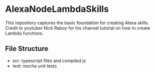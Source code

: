 # AlexaNodeLambdaSkills

This repository captures the basic foundation for creating Alexa skills. Credit to youtuber Nick
Raboy for his channel tutorial on how to create Lambda functions.

## File Structure
* src: typescript files and compiled js
* test: mocha unit tests
